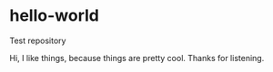 # hello-world
Test repository

Hi, I like things, because things are pretty cool. Thanks for listening.
